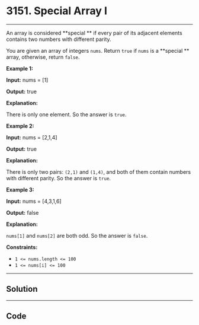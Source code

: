 # 3151. Special Array I

---

An array is considered **special ** if every pair of its adjacent elements contains two numbers with different parity.

You are given an array of integers `nums`. Return `true` if `nums` is a **special ** array, otherwise, return `false`.

 

**Example 1:**

**Input:** nums = [1]

**Output:** true

**Explanation:**

There is only one element. So the answer is `true`.

**Example 2:**

**Input:** nums = [2,1,4]

**Output:** true

**Explanation:**

There is only two pairs: `(2,1)` and `(1,4)`, and both of them contain numbers with different parity. So the answer is `true`.

**Example 3:**

**Input:** nums = [4,3,1,6]

**Output:** false

**Explanation:**

`nums[1]` and `nums[2]` are both odd. So the answer is `false`.

 

**Constraints:**

  * `1 <= nums.length <= 100`
  * `1 <= nums[i] <= 100`

---

## Solution



---

## Code
```python


```